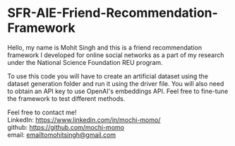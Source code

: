 # SFR-AIE-Friend-Recommendation-Framework

Hello, my name is Mohit Singh and this is a friend recommendation framework I developed for online social networks as a part of my research under the National Science Foundation REU program.<br />

To use this code you will have to create an artificial dataset using the dataset generation folder and run it using the driver file. You will also need to obtain an API key to use OpenAI's embeddings API. Feel free to fine-tune the framework to test different methods.<br />

Feel free to contact me!<br />
LinkedIn: https://www.linkedin.com/in/mochi-momo/<br />
github: https://github.com/mochi-momo<br />
email: emailtomohitsingh@gmail.com<br />
